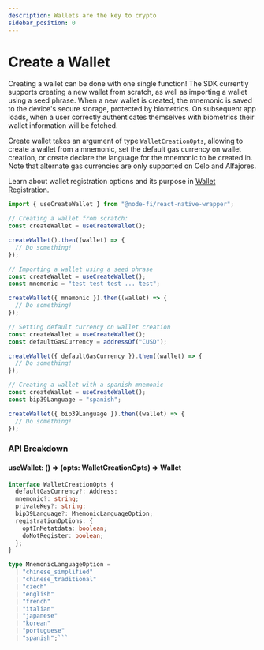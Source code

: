 ```yaml
---
description: Wallets are the key to crypto
sidebar_position: 0
---
```


# Create a Wallet

Creating a wallet can be done with one single function! The SDK currently supports creating a new wallet from scratch, as well as importing a wallet using a seed phrase. When a new wallet is created, the mnemonic is saved to the device's secure storage, protected by biometrics. On subsequent app loads, when a user correctly authenticates themselves with biometrics their wallet information will be fetched.

Create wallet takes an argument of type `WalletCreationOpts`, allowing to create a wallet from a mnemonic, set the default gas currency on wallet creation, or create declare the language for the mnemonic to be created in. Note that alternate gas currencies are only supported on Celo and Alfajores.

Learn about wallet registration options and its purpose in [Wallet Registration.](./registering-wallet.md)

```typescript
import { useCreateWallet } from "@node-fi/react-native-wrapper";

// Creating a wallet from scratch:
const createWallet = useCreateWallet();

createWallet().then((wallet) => {
  // Do something!
});

// Importing a wallet using a seed phrase
const createWallet = useCreateWallet();
const mnemonic = "test test test ... test";

createWallet({ mnemonic }).then((wallet) => {
  // Do something!
});

// Setting default currency on wallet creation
const createWallet = useCreateWallet();
const defaultGasCurrency = addressOf("CUSD");

createWallet({ defaultGasCurrency }).then((wallet) => {
  // Do something!
});

// Creating a wallet with a spanish mnemonic
const createWallet = useCreateWallet();
const bip39Language = "spanish";

createWallet({ bip39Language }).then((wallet) => {
  // Do something!
});
```

### API Breakdown

#### useWallet: () => (opts: WalletCreationOpts) => Wallet

````typescript
interface WalletCreationOpts {
  defaultGasCurrency?: Address;
  mnemonic?: string;
  privateKey?: string;
  bip39Language?: MnemonicLanguageOption;
  registrationOptions: {
    optInMetatdata: boolean;
    doNotRegister: boolean;
  };
}

type MnemonicLanguageOption =
  | "chinese_simplified"
  | "chinese_traditional"
  | "czech"
  | "english"
  | "french"
  | "italian"
  | "japanese"
  | "korean"
  | "portuguese"
  | "spanish";```
````
